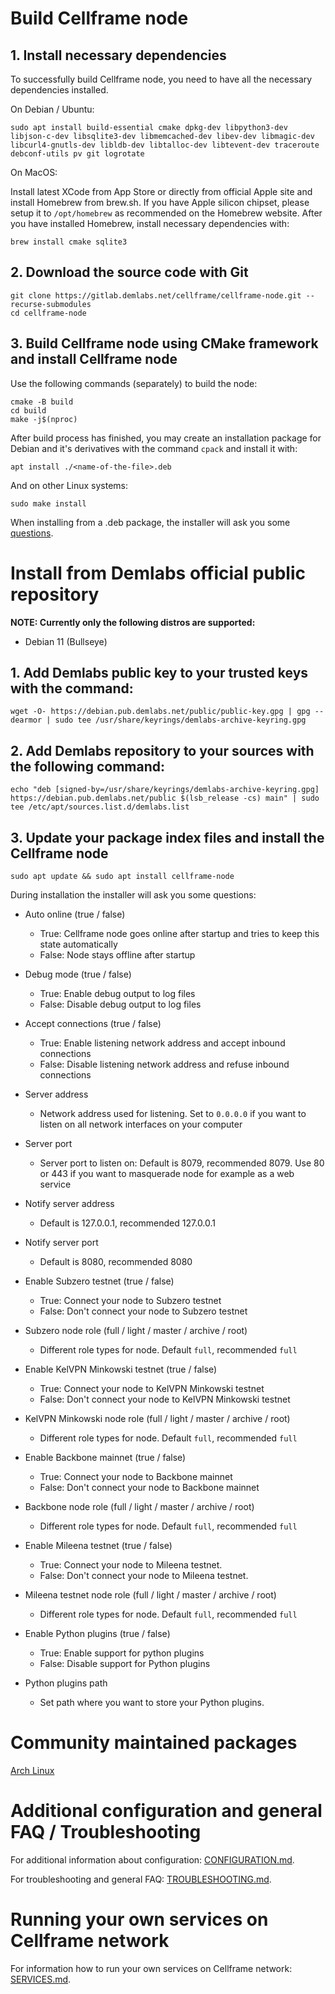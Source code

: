 # Build Cellframe node

## 1. Install necessary dependencies

To successfully build Cellframe node, you need to have all the necessary dependencies installed.

On Debian / Ubuntu:
```
sudo apt install build-essential cmake dpkg-dev libpython3-dev libjson-c-dev libsqlite3-dev libmemcached-dev libev-dev libmagic-dev libcurl4-gnutls-dev libldb-dev libtalloc-dev libtevent-dev traceroute debconf-utils pv git logrotate
```

On MacOS:

Install latest XCode from App Store or directly from official Apple site and install Homebrew from brew.sh. If you have Apple silicon chipset, please setup it to `/opt/homebrew` as recommended on the Homebrew website. After you have installed Homebrew, install necessary dependencies with:
```
brew install cmake sqlite3
```

## 2. Download the source code with Git
```
git clone https://gitlab.demlabs.net/cellframe/cellframe-node.git --recurse-submodules
cd cellframe-node
```

## 3. Build Cellframe node using CMake framework and install Cellframe node
Use the following commands (separately) to build the node:
```
cmake -B build
cd build
make -j$(nproc)
```
After build process has finished, you may create an installation package for Debian and it's derivatives with the command `cpack` and install it with:
```
apt install ./<name-of-the-file>.deb
```
And on other Linux systems:
```
sudo make install
```
When installing from a .deb package, the installer will ask you some [questions](#questions).

# Install from Demlabs official public repository

**NOTE: Currently only the following distros are supported:**
- Debian 11 (Bullseye)

## 1. Add Demlabs public key to your trusted keys with the command:
  ```
  wget -O- https://debian.pub.demlabs.net/public/public-key.gpg | gpg --dearmor | sudo tee /usr/share/keyrings/demlabs-archive-keyring.gpg
  ```

## 2. Add Demlabs repository to your sources with the following command:
  ```
  echo "deb [signed-by=/usr/share/keyrings/demlabs-archive-keyring.gpg] https://debian.pub.demlabs.net/public $(lsb_release -cs) main" | sudo tee /etc/apt/sources.list.d/demlabs.list
  ```
## 3. Update your package index files and install the Cellframe node
  ```
  sudo apt update && sudo apt install cellframe-node
  ```
<a name="questions"></a>During installation the installer will ask you some questions:

* Auto online (true / false)
  * True: Cellframe node goes online after startup and tries to keep this state automatically
  * False: Node stays offline after startup

* Debug mode (true / false)
  * True: Enable debug output to log files
  * False: Disable debug output to log files

* Accept connections (true / false)
  * True: Enable listening network address and accept inbound connections
  * False: Disable listening network address and refuse inbound connections

* Server address
  * Network address used for listening. Set to `0.0.0.0` if you want to listen on all network interfaces on your computer

* Server port
  * Server port to listen on: Default is 8079, recommended 8079. Use 80 or 443 if you want to masquerade node for example as a web service

* Notify server address
  * Default is 127.0.0.1, recommended 127.0.0.1

* Notify server port
  * Default is 8080, recommended 8080

* Enable Subzero testnet (true / false)
  * True: Connect your node to Subzero testnet
  * False: Don't connect your node to Subzero testnet

* Subzero node role (full / light / master / archive / root)
  * Different role types for node. Default `full`, recommended `full`

* Enable KelVPN Minkowski testnet (true / false)
  * True: Connect your node to KelVPN Minkowski testnet
  * False: Don't connect your node to KelVPN Minkowski testnet

* KelVPN Minkowski node role (full / light / master / archive / root)
  * Different role types for node. Default `full`, recommended `full`

* Enable Backbone mainnet (true / false)
  * True: Connect your node to Backbone mainnet
  * False: Don't connect your node to Backbone mainnet

* Backbone node role (full / light / master / archive / root)
  * Different role types for node. Default `full`, recommended `full`

* Enable Mileena testnet (true / false)
  * True: Connect your node to Mileena testnet.
  * False: Don't connect your node to Mileena testnet.

* Mileena testnet node role (full / light / master / archive / root)
  * Different role types for node. Default `full`, recommended `full`

* Enable Python plugins (true / false)
  * True: Enable support for python plugins
  * False: Disable support for Python plugins

* Python plugins path
  * Set path where you want to store your Python plugins.

# Community maintained packages

[Arch Linux](https://aur.archlinux.org/packages/cellframe-node)

# Additional configuration and general FAQ / Troubleshooting
For additional information about configuration: [CONFIGURATION.md](CONFIGURATION.md).

For troubleshooting and general FAQ: [TROUBLESHOOTING.md](TROUBLESHOOTING.md).

# Running your own services on Cellframe network

For information how to run your own services on Cellframe network: [SERVICES.md](SERVICES.md).